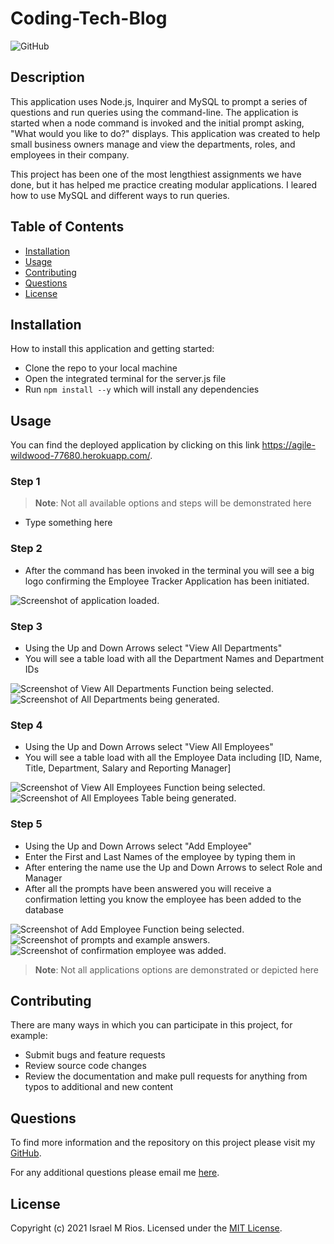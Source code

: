 # Coding-Tech-Blog
![GitHub](https://img.shields.io/badge/license-MIT-orange?style=for-the-badge)

## Description
This application uses Node.js, Inquirer and MySQL to prompt a series of questions and run queries using the command-line. The application is started when a node command is invoked and the initial prompt asking, "What would you like to do?" displays. This application was created to help small business owners manage and view the departments, roles, and employees in their company.

This project has been one of the most lengthiest assignments we have done, but it has helped me practice creating modular applications. I leared how to use MySQL and different ways to run queries.

## Table of Contents
- [Installation](#installation)
- [Usage](#usage)
- [Contributing](#contributing)
- [Questions](#questions)
- [License](#license)

## Installation
How to install this application and getting started:

* Clone the repo to your local machine
* Open the integrated terminal for the server.js file
* Run `npm install --y` which will install any dependencies

## Usage
You can find the deployed application by clicking on this link https://agile-wildwood-77680.herokuapp.com/.

### Step 1
> **Note**: Not all available options and steps will be demonstrated here
* Type something here

### Step 2
* After the command has been invoked in the terminal you will see a big logo confirming the Employee Tracker Application has been initiated.

![Screenshot of application loaded.](./assets/images/loaded-app.png)

### Step 3
* Using the Up and Down Arrows select "View All Departments"
* You will see a table load with all the Department Names and Department IDs

![Screenshot of View All Departments Function being selected.](./assets/images/view-all-dept.png)
![Screenshot of All Departments being generated.](./assets/images/all-dept-table.png)

### Step 4
* Using the Up and Down Arrows select "View All Employees"
* You will see a table load with all the Employee Data including [ID, Name, Title, Department, Salary and Reporting Manager]

![Screenshot of View All Employees Function being selected.](./assets/images/view-all-emp.png)
![Screenshot of All Employees Table being generated.](./assets/images/all-emp-table.png)

### Step 5
* Using the Up and Down Arrows select "Add Employee"
* Enter the First and Last Names of the employee by typing them in
* After entering the name use the Up and Down Arrows to select Role and Manager
* After all the prompts have been answered you will receive a confirmation letting you know the employee has been added to the database

![Screenshot of Add Employee Function being selected.](./assets/images/add-emp.png)
![Screenshot of prompts and example answers.](./assets/images/add-emp-prompts.png)
![Screenshot of confirmation employee was added.](./assets/images/add-emp-confir.png)
> **Note**: Not all applications options are demonstrated or depicted here

## Contributing
There are many ways in which you can participate in this project, for example:

* Submit bugs and feature requests
* Review source code changes
* Review the documentation and make pull requests for anything from typos to additional and new content

## Questions
To find more information and the repository on this project please visit my [GitHub](https://github.com/israelmrios).

For any additional questions please email me [here](mailto:israelm.riosjr@gmail.com).

## License
Copyright (c) 2021 Israel M Rios.
Licensed under the [MIT License](LICENSE).
